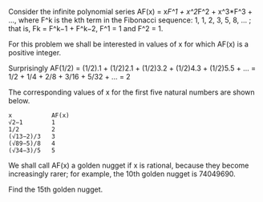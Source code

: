 Consider the infinite polynomial series AF(x) = x*F^1 + x^2*F^2 + x^3*F^3 + ...,
where F^k is the kth term in the Fibonacci sequence: 1, 1, 2, 3, 5, 8, ... ; that is,
Fk = F^k−1 + F^k−2, F^1 = 1 and F^2 = 1.

For this problem we shall be interested in values of x for which AF(x) is a positive integer.

Surprisingly AF(1/2) = (1/2).1 + (1/2)2.1 + (1/2)3.2 + (1/2)4.3 + (1/2)5.5 + ...
                     = 1/2 + 1/4 + 2/8 + 3/16 + 5/32 + ...
                     = 2

The corresponding values of x for the first five natural numbers are shown below.

	x           AF(x)
	√2−1        1
	1/2         2
	(√13−2)/3   3
	(√89−5)/8   4
	(√34−3)/5   5

We shall call AF(x) a golden nugget if x is rational,
because they become increasingly rarer; for example,
the 10th golden nugget is 74049690.

Find the 15th golden nugget.